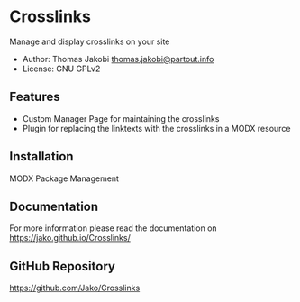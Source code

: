 # Crosslinks

Manage and display crosslinks on your site

- Author: Thomas Jakobi <thomas.jakobi@partout.info>
- License: GNU GPLv2

## Features

- Custom Manager Page for maintaining the crosslinks
- Plugin for replacing the linktexts with the crosslinks in a MODX resource

## Installation

MODX Package Management

## Documentation

For more information please read the documentation on https://jako.github.io/Crosslinks/

## GitHub Repository

https://github.com/Jako/Crosslinks
